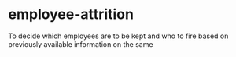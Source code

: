 # employee-attrition
To decide which employees are to be kept and who to fire based on previously available information on the same
